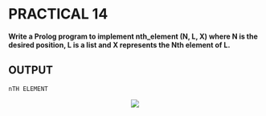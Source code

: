 # PRACTICAL 14
**Write a Prolog program to implement nth_element (N, L, X) where N is the desired position, L is a list and X represents the Nth element of L.**

## OUTPUT

`nTH ELEMENT`
<p align="center">
<img src="https://user-images.githubusercontent.com/68191677/235093446-2ff7114c-3b73-494d-8fe0-eb3f211c7005.png"  />
</p>